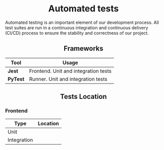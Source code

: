 # <div align="center">Automated tests</div> 

Automated testing is an important element of our development process. All test suites are run in a continuous integration and continuous delivery (CI/CD) process to ensure the stability and correctness of our project.

## <div align="center">Frameworks</div>

| Tool       | Usage                                |
|------------|--------------------------------------|
| **Jest**   | Frontend. Unit and integration tests |
| **PyTest** | Runner. Unit and integration tests   |

## <div align="center">Tests Location</div>

### Frontend

| Type        | Location |
|-------------|----------|
| Unit        |          |
| Integration |          |

